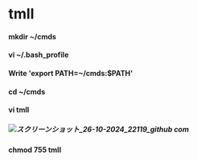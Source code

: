 # tmll #
 
#### mkdir ~/cmds ####
#### vi ~/.bash_profile ####
#### Write 'export PATH=~/cmds:$PATH' ####
#### cd ~/cmds ####
#### vi tmll ####
##### ![スクリーンショット_26-10-2024_22119_github com](https://github.com/user-attachments/assets/f0114ff3-a7c5-44ab-9afc-0f6ab5382559) #####
#### chmod 755 tmll ####
